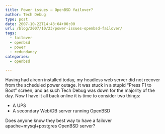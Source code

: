 ```yaml
---
title: Power issues – OpenBSD failover?
author: Tech Debug
type: post
date: 2007-10-22T14:43:04+00:00
url: /blog/2007/10/23/power-issues-openbsd-failover/
tags:
  - failover
  - openbsd
  - power
  - redundancy
categories:
  - openbsd

---
```

Having had aircon installed today, my headless web server did not recover from the scheduled power outage. It was stuck in a stupid &#8220;Press F1 to Boot&#8221; screen, and as such Tech Debug was down for the majority of the day. Now I have it all back online it is time to consider two things:

  * A UPS
  * A secondary Web/DB server running OpenBSD

Does anyone know they best way to have a failover apache+mysql+postgres OpenBSD server?